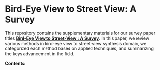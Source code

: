 # Bird-Eye View to Street View: A Survey

This repository contains the supplementary materials for our survey paper titles __<a href="https://arxiv.org/abs/2405.08961" target="_blank">Bird-Eye View to Street-View : A Survey</a>__. In this paper, we review various methods in bird-eye view to street-view synthesis domain, we categorized each method based on applied techniques, and summarizing the keys advancement in the field. 

**Contents:**

